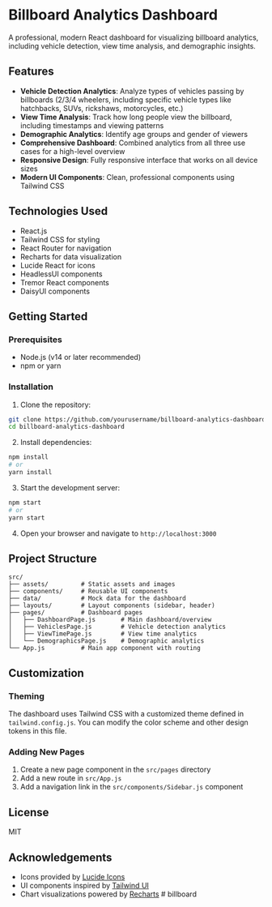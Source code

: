 # Billboard Analytics Dashboard

A professional, modern React dashboard for visualizing billboard analytics, including vehicle detection, view time analysis, and demographic insights.

## Features

- **Vehicle Detection Analytics**: Analyze types of vehicles passing by billboards (2/3/4 wheelers, including specific vehicle types like hatchbacks, SUVs, rickshaws, motorcycles, etc.)
- **View Time Analysis**: Track how long people view the billboard, including timestamps and viewing patterns
- **Demographic Analytics**: Identify age groups and gender of viewers
- **Comprehensive Dashboard**: Combined analytics from all three use cases for a high-level overview
- **Responsive Design**: Fully responsive interface that works on all device sizes
- **Modern UI Components**: Clean, professional components using Tailwind CSS

## Technologies Used

- React.js 
- Tailwind CSS for styling
- React Router for navigation
- Recharts for data visualization
- Lucide React for icons
- HeadlessUI components
- Tremor React components
- DaisyUI components

## Getting Started

### Prerequisites

- Node.js (v14 or later recommended)
- npm or yarn

### Installation

1. Clone the repository:
```bash
git clone https://github.com/yourusername/billboard-analytics-dashboard.git
cd billboard-analytics-dashboard
```

2. Install dependencies:
```bash
npm install
# or
yarn install
```

3. Start the development server:
```bash
npm start
# or
yarn start
```

4. Open your browser and navigate to `http://localhost:3000`

## Project Structure

```
src/
├── assets/         # Static assets and images
├── components/     # Reusable UI components
├── data/           # Mock data for the dashboard
├── layouts/        # Layout components (sidebar, header)
├── pages/          # Dashboard pages
│   ├── DashboardPage.js       # Main dashboard/overview
│   ├── VehiclesPage.js        # Vehicle detection analytics
│   ├── ViewTimePage.js        # View time analytics
│   └── DemographicsPage.js    # Demographic analytics
└── App.js          # Main app component with routing
```

## Customization

### Theming

The dashboard uses Tailwind CSS with a customized theme defined in `tailwind.config.js`. You can modify the color scheme and other design tokens in this file.

### Adding New Pages

1. Create a new page component in the `src/pages` directory
2. Add a new route in `src/App.js`
3. Add a navigation link in the `src/components/Sidebar.js` component

## License

MIT

## Acknowledgements

- Icons provided by [Lucide Icons](https://lucide.dev/)
- UI components inspired by [Tailwind UI](https://tailwindui.com/)
- Chart visualizations powered by [Recharts](https://recharts.org/)
#   b i l l b o a r d  
 